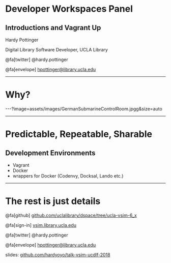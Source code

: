 # Developer Workspaces Panel
## Introductions and Vagrant Up

Hardy Pottinger

Digital Library Software Developer, UCLA Library

@fa[twitter] @hardy.pottinger

@fa[envelope] hpottinger@library.ucla.edu

---
# Why?
---?image=assets/images/GermanSubmarineControlRoom.jpgg&size=auto

---
# Predictable, Repeatable, Sharable
## Development Environments
* Vagrant
* Docker
* wrappers for Docker (Codenvy, Docksal, Lando etc.) 


---
# The rest is just details

@fa[github] [github.com/uclalibrary/dspace/tree/ucla-vsim-6_x](https://github.com/uclalibrary/dspace/tree/ucla-vsim-6_x)

@fa[sign-in] [vsim.library.ucla.edu](https://vsim.library.ucla.edu/)

@fa[twitter] @hardy.pottinger

@fa[envelope] hpottinger@library.ucla.edu

slides: [github.com/hardyoyo/talk-vsim-ucdlf-2018](https://github.com/hardyoyo/talk-or18-dev-workspace-panel)

